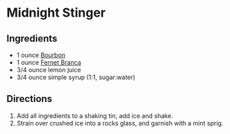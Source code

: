 # Midnight Stinger

## Ingredients
- 1 ounce [Bourbon](./WhiskeyCocktails.md)
- 1 ounce [Fernet Branca](./OtherCocktails.md)
- 3/4 ounce lemon juice
- 3/4 ounce simple syrup (1:1, sugar:water)

## Directions
1. Add all ingredients to a shaking tin, add ice and shake. 
2. Strain over crushed ice into a rocks glass, and garnish with a mint sprig.